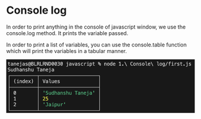 # Console log

In order to print anything in the console of javascript window, we use the console.log method. It prints the variable passed.

In order to print a list of variables, you can use the console.table function which will print the variables in a tabular manner.

![alt text](output.png)